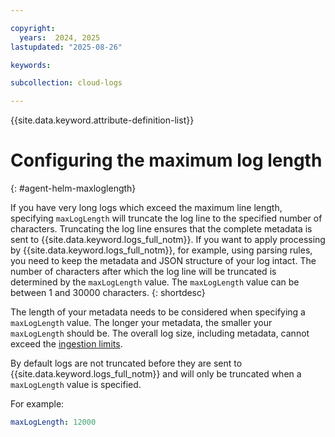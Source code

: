 ```yaml
---

copyright:
  years:  2024, 2025
lastupdated: "2025-08-26"

keywords:

subcollection: cloud-logs

---
```


{{site.data.keyword.attribute-definition-list}}


# Configuring the maximum log length
{: #agent-helm-maxloglength}

If you have very long logs which exceed the maximum line length, specifying `maxLogLength` will truncate the log line to the specified number of characters. Truncating the log line ensures that the complete metadata is sent to {{site.data.keyword.logs_full_notm}}. If you want to apply processing by {{site.data.keyword.logs_full_notm}}, for example, using parsing rules, you need to keep the metadata and JSON structure of your log intact. The number of characters after which the log line will be truncated is determined by the `maxLogLength` value. The `maxLogLength` value can be between 1 and 30000 characters.
{: shortdesc}

The length of your metadata needs to be considered when specifying a `maxLogLength` value. The longer your metadata, the smaller your `maxLogLength` should be. The overall log size, including metadata, cannot exceed the [ingestion limits](docs/cloud-logs?topic=cloud-logs-limits#limits-per-instance).

By default logs are not truncated before they are sent to {{site.data.keyword.logs_full_notm}} and will only be truncated when a `maxLogLength` value is specified.

For example:

```yaml
maxLogLength: 12000
```

